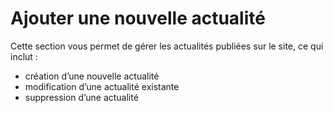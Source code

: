 # Ajouter une nouvelle actualité

Cette section vous permet de gérer les actualités publiées sur le site, ce qui inclut :

* création d’une nouvelle actualité
* modification d’une actualité existante
* suppression d’une actualité




